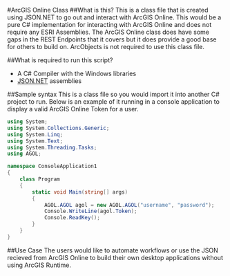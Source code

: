 #ArcGIS Online Class
##What is this?
This is a class file that is created using JSON.NET to go out and interact with ArcGIS Online.  This would be a pure C# implementation for interacting with ArcGIS Online and does not require any ESRI Assemblies.  The ArcGIS Online class does have some gaps in the REST Endpoints that it covers but it does provide a good base for others to build on.
ArcObjects is not required to use this class file.

##What is required to run this script?
* A C# Compiler with the Windows libraries
* [JSON.NET](http://www.newtonsoft.com/json) assemblies

##Sample syntax
This is a class file so you would import it into another C# project to run.  Below is an example of it running in a console application to display a valid ArcGIS Online Token for a user.
```csharp
using System;
using System.Collections.Generic;
using System.Linq;
using System.Text;
using System.Threading.Tasks;
using AGOL;

namespace ConsoleApplication1
{
    class Program
    {
        static void Main(string[] args)
        {
            AGOL.AGOL agol = new AGOL.AGOL("username", "password");
            Console.WriteLine(agol.Token);
            Console.ReadKey();
        }
    }
}

```

##Use Case
The users would like to automate workflows or use the JSON recieved from ArcGIS Online to build their own desktop applications without using ArcGIS Runtime.
